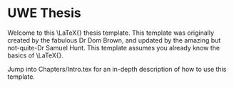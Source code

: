 # UWE Thesis

Welcome to this \LaTeX{} thesis template. This template was originally created by the fabulous Dr Dom Brown, and updated by the amazing but not-quite-Dr Samuel Hunt. This template assumes you already know the basics of \LaTeX{}.

Jump into Chapters/Intro.tex for an in-depth description of how to use this template.
